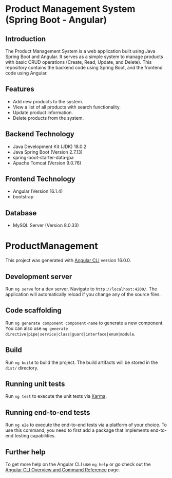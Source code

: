 # Product Management System (Spring Boot - Angular)

## Introduction

The Product Management System is a web application built using Java Spring Boot and Angular. It serves as a simple system to manage products with basic CRUD operations (Create, Read, Update, and Delete). This repository contains the backend code using Spring Boot, and the frontend code using Angular.

## Features

- Add new products to the system.
- View a list of all products with search functionality.
- Update product information.
- Delete products from the system.

## Backend Technology
- Java Development Kit (JDK) 18.0.2
- Java Spring Boot (Version 2.7.13)
- spring-boot-starter-data-jpa
- Apache Tomcat (Version  9.0.76)

## Frontend Technology

- Angular (Version  16.1.4)
- bootstrap

## Database

- MySQL Server (Version 8.0.33)



# ProductManagement

This project was generated with [Angular CLI](https://github.com/angular/angular-cli) version 16.0.0.

## Development server

Run `ng serve` for a dev server. Navigate to `http://localhost:4200/`. The application will automatically reload if you change any of the source files.

## Code scaffolding

Run `ng generate component component-name` to generate a new component. You can also use `ng generate directive|pipe|service|class|guard|interface|enum|module`.

## Build

Run `ng build` to build the project. The build artifacts will be stored in the `dist/` directory.

## Running unit tests

Run `ng test` to execute the unit tests via [Karma](https://karma-runner.github.io).

## Running end-to-end tests

Run `ng e2e` to execute the end-to-end tests via a platform of your choice. To use this command, you need to first add a package that implements end-to-end testing capabilities.

## Further help

To get more help on the Angular CLI use `ng help` or go check out the [Angular CLI Overview and Command Reference](https://angular.io/cli) page.
